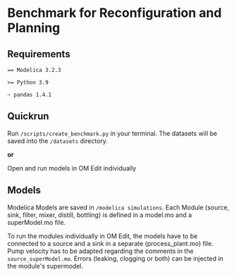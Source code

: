 # Benchmark for Reconfiguration and Planning 


## Requirements

``== Modelica 3.2.3``

``>= Python 3.9``

``~ pandas 1.4.1``



## Quickrun 

Run ``/scripts/create_benchmark.py`` in your terminal.
The datasets will be saved into the ``/datasets`` directory.

**or**

Open and run models in OM Edit individually


## Models

Modelica Models are saved in `/modelica simulations`. 
Each Module (source, sink, filter, mixer, distill, bottling) is defined in a model.mo and a superModel.mo file.

To run the modules individually in OM Edit, the models have to be connected to a source and a sink in a separate (process_plant.mo) file. 
Pump velocity has to be adapted regarding the comments in the `source_superModel.mo`.
Errors (leaking, clogging or both) can be injected in the module's supermodel. 
